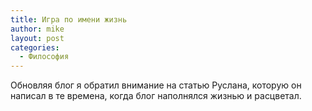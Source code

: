 ```yaml
---
title: Игра по имени жизнь
author: mike
layout: post
categories:
  - Философия
---
```

Обновляя блог я обратил внимание на статью Руслана, которую он написал в те времена, когда блог наполнялся жизнью и расцветал.